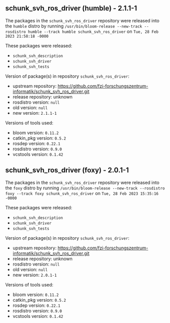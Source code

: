 ## schunk_svh_ros_driver (humble) - 2.1.1-1

The packages in the `schunk_svh_ros_driver` repository were released into the `humble` distro by running `/usr/bin/bloom-release --new-track --rosdistro humble --track humble schunk_svh_ros_driver` on `Tue, 28 Feb 2023 21:58:18 -0000`

These packages were released:
- `schunk_svh_description`
- `schunk_svh_driver`
- `schunk_svh_tests`

Version of package(s) in repository `schunk_svh_ros_driver`:

- upstream repository: https://github.com/fzi-forschungszentrum-informatik/schunk_svh_ros_driver.git
- release repository: unknown
- rosdistro version: `null`
- old version: `null`
- new version: `2.1.1-1`

Versions of tools used:

- bloom version: `0.11.2`
- catkin_pkg version: `0.5.2`
- rosdep version: `0.22.1`
- rosdistro version: `0.9.0`
- vcstools version: `0.1.42`


## schunk_svh_ros_driver (foxy) - 2.0.1-1

The packages in the `schunk_svh_ros_driver` repository were released into the `foxy` distro by running `/usr/bin/bloom-release --new-track --rosdistro foxy --track foxy schunk_svh_ros_driver` on `Tue, 28 Feb 2023 15:35:16 -0000`

These packages were released:
- `schunk_svh_description`
- `schunk_svh_driver`
- `schunk_svh_tests`

Version of package(s) in repository `schunk_svh_ros_driver`:

- upstream repository: https://github.com/fzi-forschungszentrum-informatik/schunk_svh_ros_driver.git
- release repository: unknown
- rosdistro version: `null`
- old version: `null`
- new version: `2.0.1-1`

Versions of tools used:

- bloom version: `0.11.2`
- catkin_pkg version: `0.5.2`
- rosdep version: `0.22.1`
- rosdistro version: `0.9.0`
- vcstools version: `0.1.42`


